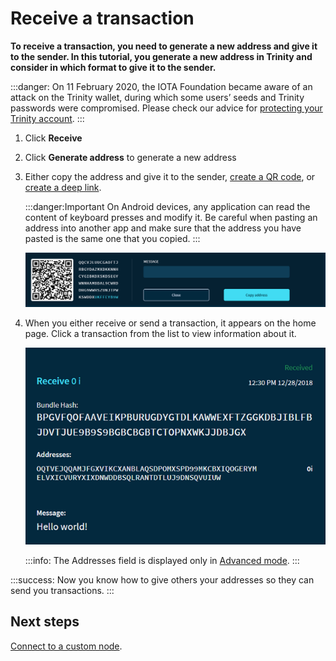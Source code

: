 # Receive a transaction

**To receive a transaction, you need to generate a new address and give it to the sender. In this tutorial, you generate a new address in Trinity and consider in which format to give it to the sender.**

:::danger:
On 11 February 2020, the IOTA Foundation became aware of an attack on the Trinity wallet, during which some users’ seeds and Trinity passwords were compromised. Please check our advice for [protecting your Trinity account](../how-to-guides/protect-trinity-account.md).
:::

1. Click **Receive**

2. Click **Generate address** to generate a new address

3. Either copy the address and give it to the sender, [create a QR code](../how-to-guides/create-a-qr-code.md), or [create a deep link](../how-to-guides/create-deep-link.md).

    :::danger:Important
    On Android devices, any application can read the content of keyboard presses and modify it. Be careful when pasting an address into another app and make sure that the address you have pasted is the same one that you copied.
    :::

    ![Receiving a transaction](../images/receive.png)
    
4. When you either receive or send a transaction, it appears on the home page. Click a transaction from the list to view information about it.

    ![A received transaction](../images/trinity-receive-message.png)

    :::info:
    The Addresses field is displayed only in [Advanced mode](../how-to-guides/change-the-general-settings.md).
    :::

:::success:
Now you know how to give others your addresses so they can send you transactions.
:::

## Next steps

[Connect to a custom node](../how-to-guides/connect-to-a-custom-node.md).